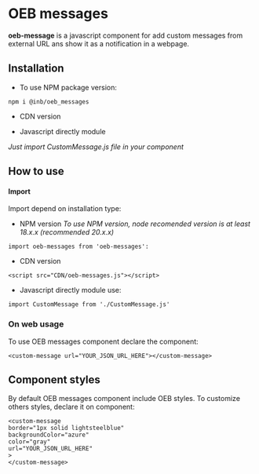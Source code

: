 # OEB messages

**oeb-message** is a javascript component for add custom messages from external URL ans show it as a notification in a webpage.

## Installation

* To use NPM package version:
```
npm i @inb/oeb_messages
```

* CDN version


* Javascript directly module

_Just import CustomMessage.js file in your component_


## How to use

#### Import

Import depend on installation type:

* NPM version
_To use NPM version, node recomended version is at least 18.x.x (recommended 20.x.x)_
```
import oeb-messages from 'oeb-messages':
```

* CDN version
```
<script src="CDN/oeb-messages.js"></script>
```

* Javascript directly module use:
```
import CustomMessage from './CustomMessage.js'
```

### On web usage 

To use OEB messages component declare the component:
```
<custom-message url="YOUR_JSON_URL_HERE"></custom-message>
```

## Component styles

By default OEB messages component include OEB styles. To customize others styles, declare it on component:
```
<custom-message 
border="1px solid lightsteelblue"
backgroundColor="azure"
color="gray"
url="YOUR_JSON_URL_HERE"
>
</custom-message>
```